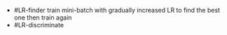- #LR-finder train mini-batch with gradually increased LR to find the best one then train again
- #LR-discriminate